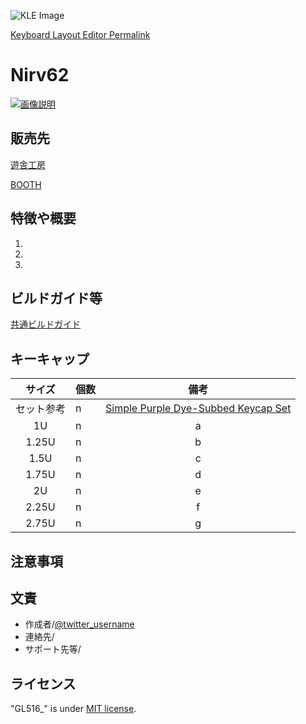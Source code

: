 <!--最初にロゴ・アイキャッチ画像などを表示
KLEのレイアウト画像とロゴなんかがよさそう-->
![KLE Image](https://imgur.com/ICqiy6f.png)


[Keyboard Layout Editor Permalink](http://www.keyboard-layout-editor.com/##@@_x:1&a:7%3B&=SW1&=SW6&=SW10&=SW14&=SW18&=SW23&=SW28&_x:0.5%3B&=SW34&=SW38&=SW43&=SW48&_w:2%3B&=SW53%3B&@_x:0.75&w:1.5%3B&=SW2&=SW7&=SW11&=SW15&=SW19&=SW24&=SW29&=SW35&=SW39&=SW44&=SW49&=SW54&=SW57&_w:1.5%3B&=SW60%3B&@_x:0.25&w:1.75%3B&=SW3&=SW8&=SW12&=SW16&=SW20&=SW25&=SW30&_x:0.5%3B&=SW36&=SW40&=SW45&=SW50&=SW55&_w:2.25%3B&=SW58%3B&@_w:1.75%3B&=SW4&=SW9&=SW13&=SW17&=SW21&=SW26&=SW31&=SW33&=SW37&=SW41&=SW46&=SW51&_a:4%3B&=%0A.%0A%0A%0A%0A%0A%0A%0A%0ASW56&_a:7%3B&=SW59&=SW61%3B&@_w:1.25%3B&=SW5&_x:1&w:1.25%3B&=SW22&_w:2.75%3B&=SW27&_w:1.25%3B&=SW32&_x:1.5%3B&=SW42&_w:2.25%3B&=SW47&_w:1.25%3B&=SW52&_x:1&w:1.25%3B&=SW62)

# Nirv62
[![画像説明](https://imgur.com/1VleMdS.png)](https://github.com/Salicylic-acid3/GL516_Template)
<!--imgurかGyazoがいいと思います-->


## 販売先
[遊舎工房](https://shop.yushakobo.jp)　


[BOOTH](https://booth.pm)

## 特徴や概要
1. 
2.
3.


## ビルドガイド等
[共通ビルドガイド](https://github.com/L4Ph/GL516_BuildGuide)

## キーキャップ

| サイズ | 個数 | 備考 |
| :----: | :---- | :----: |
| セット参考 | n | [Simple Purple Dye-Subbed Keycap Set](https://shop.yushakobo.jp/collections/keycaps-1/products/2775) |
| 1U | n | a |
|  1.25U | n | b |
| 1.5U | n | c |
| 1.75U | n | d |
| 2U | n | e |
| 2.25U | n | f |
| 2.75U | n | g |

## 注意事項
<!--注意点などがあれば書く-->

## 文責
<!--作成情報を列挙-->
* 作成者/[@twitter_username](https://twitter.com/)
* 連絡先/
* サポート先等/


## ライセンス
<!--ライセンスを明示する-->

"GL516_" is under [MIT license](https://en.wikipedia.org/wiki/MIT_License).
